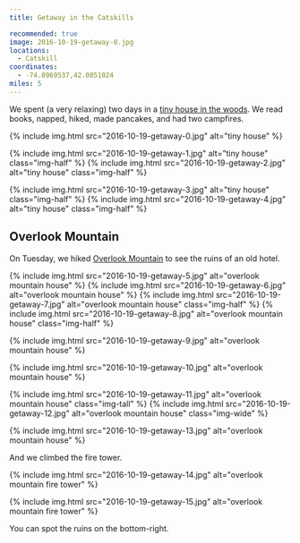 ```yaml
---
title: Getaway in the Catskills

recommended: true
image: 2016-10-19-getaway-0.jpg
locations:
  - Catskill
coordinates:
  - -74.0969537,42.0851024
miles: 5
---
```


We spent (a very relaxing) two days in a [tiny house in the woods](https://getaway.house/). We read books, napped, hiked, made pancakes, and had two campfires.

<div class="photos">

{% include img.html src="2016-10-19-getaway-0.jpg" alt="tiny house" %}

{% include img.html src="2016-10-19-getaway-1.jpg" alt="tiny house" class="img-half" %}
{% include img.html src="2016-10-19-getaway-2.jpg" alt="tiny house" class="img-half" %}

{% include img.html src="2016-10-19-getaway-3.jpg" alt="tiny house" class="img-half" %}
{% include img.html src="2016-10-19-getaway-4.jpg" alt="tiny house" class="img-half" %}

</div>

## Overlook Mountain

On Tuesday, we hiked [Overlook Mountain](http://hikethehudsonvalley.com/overlook-mountain/) to see the ruins of an old hotel.

<div class="photos">
{% include img.html src="2016-10-19-getaway-5.jpg" alt="overlook mountain house" %}
{% include img.html src="2016-10-19-getaway-6.jpg" alt="overlook mountain house" %}
{% include img.html src="2016-10-19-getaway-7.jpg" alt="overlook mountain house" class="img-half" %}
{% include img.html src="2016-10-19-getaway-8.jpg" alt="overlook mountain house" class="img-half" %}

{% include img.html src="2016-10-19-getaway-9.jpg" alt="overlook mountain house" %}

{% include img.html src="2016-10-19-getaway-10.jpg" alt="overlook mountain house" %}

{% include img.html src="2016-10-19-getaway-11.jpg" alt="overlook mountain house" class="img-tall" %}
{% include img.html src="2016-10-19-getaway-12.jpg" alt="overlook mountain house" class="img-wide" %}

{% include img.html src="2016-10-19-getaway-13.jpg" alt="overlook mountain house" %}

</div>

And we climbed the fire tower.

<div class="photos">

{% include img.html src="2016-10-19-getaway-14.jpg" alt="overlook mountain fire tower" %}

{% include img.html src="2016-10-19-getaway-15.jpg" alt="overlook mountain fire tower" %}

<div class="caption">You can spot the ruins on the bottom-right.</div>
</div>
